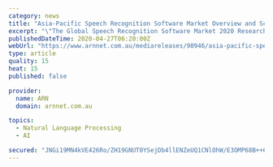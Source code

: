 ```yaml
---
category: news
title: "Asia-Pacific Speech Recognition Software Market Overview and Scope 2020 to 2025"
excerpt: "\"The Global Speech Recognition Software Market 2020 Research Report investigates the industry thoroughly and offers a complete study on Speech Recognition Software volume, market Share, market Trends,"
publishedDateTime: 2020-04-27T06:20:00Z
webUrl: "https://www.arnnet.com.au/mediareleases/90946/asia-pacific-speech-recognition-software-market/"
type: article
quality: 15
heat: 15
published: false

provider:
  name: ARN
  domain: arnnet.com.au

topics:
  - Natural Language Processing
  - AI

secured: "JNGi19MN4kVE426Ro/ZH19GNUT0YSejDb4llENZeUQ1CNlOhW/E3OMP68B++6/tdfpfwnEbaZacGn+ypBu8FPMXz1HtJVPTs3zCN/q5JP6d1a1GLHtdPUwap6RrtvB3/5MCc9OwZPohd9jHep0pcWKQbPbWZlAy7HM9HQJoCyX6/LBDUd+f1tZErB2cB7bL5yg+hJ4H+86lrgex/NRLW0/ogAGyn4VOeoO8cRDUyLmxtmD3VfS93dzkK7lAA2CNjceMFyZietcePFI0xXTgYyFNm67VIYPo66y0VPVFyT5MoqmTRywgpUyVGabMlwq7T;wuXQJSTazXblThVAnOrFzQ=="
---
```



